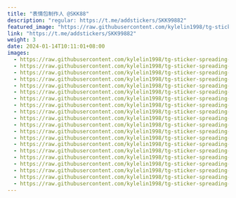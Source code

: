 ```yaml
---
title: "表情包制作人 @SKK88"
description: "regular: https://t.me/addstickers/SKK99882"
featured_image: "https://raw.githubusercontent.com/kylelin1998/tg-sticker-spreading-worldwide-images/main/img/84610978-86d4-43a6-8eb1-8fe45d27832e.jpg"
link: "https://t.me/addstickers/SKK99882"
weight: 3
date: 2024-01-14T10:11:01+08:00
images:
  - https://raw.githubusercontent.com/kylelin1998/tg-sticker-spreading-worldwide-images/main/img/84610978-86d4-43a6-8eb1-8fe45d27832e.jpg
  - https://raw.githubusercontent.com/kylelin1998/tg-sticker-spreading-worldwide-images/main/img/9583090d-0cd9-4e73-987e-4a8c3f2cb410.jpg
  - https://raw.githubusercontent.com/kylelin1998/tg-sticker-spreading-worldwide-images/main/img/1c09b3a9-43dc-4461-85e3-c99f5720c34c.jpg
  - https://raw.githubusercontent.com/kylelin1998/tg-sticker-spreading-worldwide-images/main/img/46e3acf1-5c76-4588-83d8-adcbf92650e0.jpg
  - https://raw.githubusercontent.com/kylelin1998/tg-sticker-spreading-worldwide-images/main/img/1807dfe5-bf00-4689-979f-4a025a0c6b33.jpg
  - https://raw.githubusercontent.com/kylelin1998/tg-sticker-spreading-worldwide-images/main/img/4f03a55a-e25b-4241-bdfc-9cbe3f96379a.jpg
  - https://raw.githubusercontent.com/kylelin1998/tg-sticker-spreading-worldwide-images/main/img/18a4cfb1-a392-451c-89c1-f6b64649510b.jpg
  - https://raw.githubusercontent.com/kylelin1998/tg-sticker-spreading-worldwide-images/main/img/ba3cebf6-af27-4692-a5c9-e9987cc699e1.jpg
  - https://raw.githubusercontent.com/kylelin1998/tg-sticker-spreading-worldwide-images/main/img/02e37f91-da2a-4136-9c95-c8f1a32a72da.jpg
  - https://raw.githubusercontent.com/kylelin1998/tg-sticker-spreading-worldwide-images/main/img/9f6a47f1-469f-400b-ab1d-1be6806bf556.jpg
  - https://raw.githubusercontent.com/kylelin1998/tg-sticker-spreading-worldwide-images/main/img/db83a85e-6ed4-416f-97f8-4a348f958c36.jpg
  - https://raw.githubusercontent.com/kylelin1998/tg-sticker-spreading-worldwide-images/main/img/c7d1cf07-8238-49ac-9e98-26f140cc6731.jpg
  - https://raw.githubusercontent.com/kylelin1998/tg-sticker-spreading-worldwide-images/main/img/c30573f1-162f-40cf-808a-22062bb2b789.jpg
  - https://raw.githubusercontent.com/kylelin1998/tg-sticker-spreading-worldwide-images/main/img/409f998b-a9e1-4778-ba72-5d7bbd2b9cdd.jpg
  - https://raw.githubusercontent.com/kylelin1998/tg-sticker-spreading-worldwide-images/main/img/48ea8fa4-3606-4d92-8aac-25211aa34f3c.jpg
  - https://raw.githubusercontent.com/kylelin1998/tg-sticker-spreading-worldwide-images/main/img/b1d47974-56c7-4682-8eb4-f7ba2fd9f28a.jpg
  - https://raw.githubusercontent.com/kylelin1998/tg-sticker-spreading-worldwide-images/main/img/033a206f-7a81-44b8-b57e-a5588d620421.jpg
  - https://raw.githubusercontent.com/kylelin1998/tg-sticker-spreading-worldwide-images/main/img/39a4709a-73ee-4ace-9923-8b920da01a71.jpg
  - https://raw.githubusercontent.com/kylelin1998/tg-sticker-spreading-worldwide-images/main/img/4614b3ea-091c-4195-8f2b-6b14aab6edad.jpg
  - https://raw.githubusercontent.com/kylelin1998/tg-sticker-spreading-worldwide-images/main/img/d94a8a95-252d-449a-98f4-1658bfe30372.jpg
---
```

